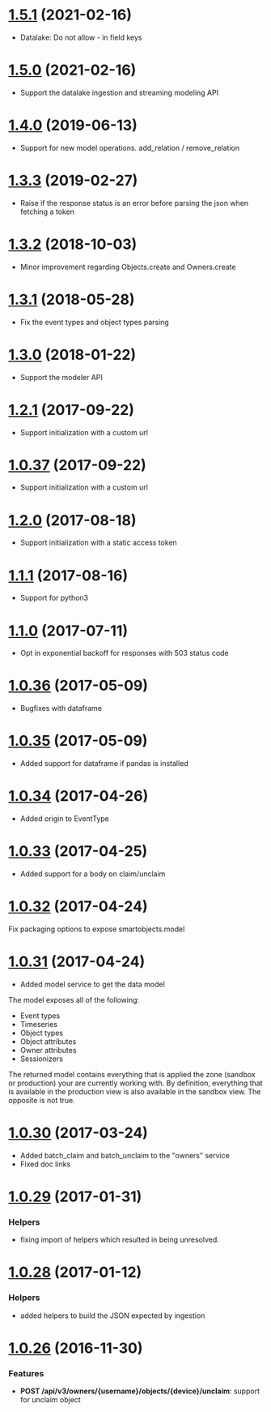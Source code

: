 <a name='1.5.1'></a>

# [1.5.1](https://github.com/mnubo/smartobjects-python-client/compare/1.5.0...1.5.1) (2021-02-16)

* Datalake: Do not allow - in field keys

<a name='1.5.0'></a>

# [1.5.0](https://github.com/mnubo/smartobjects-python-client/compare/1.4.0...1.5.0) (2021-02-16)

* Support the datalake ingestion and streaming modeling API

<a name='1.4.0'></a>

# [1.4.0](https://github.com/mnubo/smartobjects-python-client/compare/1.3.3...1.4.0) (2019-06-13)


* Support for new model operations. add_relation / remove_relation
<a name='1.3.3'></a>

# [1.3.3](https://github.com/mnubo/smartobjects-python-client/compare/1.3.2...1.3.3) (2019-02-27)


* Raise if the response status is an error before parsing the json when fetching a token
<a name='1.3.2'></a>

# [1.3.2](https://github.com/mnubo/smartobjects-python-client/compare/1.3.1...1.3.2) (2018-10-03)


* Minor improvement regarding Objects.create and Owners.create
<a name='1.3.1'></a>

# [1.3.1](https://github.com/mnubo/smartobjects-python-client/compare/1.3.0...1.3.1) (2018-05-28)


* Fix the event types and object types parsing
<a name='1.3.0'></a>

# [1.3.0](https://github.com/mnubo/smartobjects-python-client/compare/1.2.1...1.3.0) (2018-01-22)


* Support the modeler API
<a name='1.2.1'></a>

# [1.2.1](https://github.com/mnubo/smartobjects-python-client/compare/1.0.37...1.2.1) (2017-09-22)


* Support initialization with a custom url
<a name='1.0.37'></a>

# [1.0.37](https://github.com/mnubo/smartobjects-python-client/compare/1.2.0...1.0.37) (2017-09-22)


* Support initialization with a custom url
<a name='1.2.0'></a>

# [1.2.0](https://github.com/mnubo/smartobjects-python-client/compare/1.1.1...1.2.0) (2017-08-18)


* Support initialization with a static access token
<a name='1.1.1'></a>

# [1.1.1](https://github.com/mnubo/smartobjects-python-client/compare/1.1.0...1.1.1) (2017-08-16)


* Support for python3
<a name='1.1.0'></a>

# [1.1.0](https://github.com/mnubo/smartobjects-python-client/compare/1.0.36...1.1.0) (2017-07-11)


- Opt in exponential backoff for responses with 503 status code
<a name='1.0.36'></a>

# [1.0.36](https://github.com/mnubo/smartobjects-python-client/compare/1.0.35...1.0.36) (2017-05-09)


- Bugfixes with dataframe
<a name='1.0.35'></a>

# [1.0.35](https://github.com/mnubo/smartobjects-python-client/compare/1.0.34...1.0.35) (2017-05-09)


- Added support for dataframe if pandas is installed
<a name='1.0.34'></a>

# [1.0.34](https://github.com/mnubo/smartobjects-python-client/compare/1.0.33...1.0.34) (2017-04-26)


- Added origin to EventType
<a name='1.0.33'></a>

# [1.0.33](https://github.com/mnubo/smartobjects-python-client/compare/1.0.32...1.0.33) (2017-04-25)


- Added support for a body on claim/unclaim
<a name='1.0.32'></a>

# [1.0.32](https://github.com/mnubo/smartobjects-python-client/compare/1.0.31...1.0.32) (2017-04-24)


Fix packaging options to expose smartobjects.model
<a name='1.0.31'></a>

# [1.0.31](https://github.com/mnubo/smartobjects-python-client/compare/1.0.30...1.0.31) (2017-04-24)


- Added model service to get the data model

The model exposes all of the following:

- Event types
- Timeseries
- Object types
- Object attributes
- Owner attributes
- Sessionizers

The returned model contains everything that is applied the zone (sandbox or production) your are currently working with. By definition, everything that is available in the production view is also available in the sandbox view. The opposite is not true.
<a name='1.0.30'></a>

# [1.0.30](https://github.com/mnubo/smartobjects-python-client/compare/1.0.29...1.0.30) (2017-03-24)


- Added batch_claim and batch_unclaim to the "owners" service
- Fixed doc links
<a name='1.0.29'></a>

# [1.0.29](https://github.com/mnubo/smartobjects-python-client/compare/1.0.28...1.0.29) (2017-01-31)


### Helpers

* fixing import of helpers which resulted in being unresolved.
<a name='1.0.28'></a>

# [1.0.28](https://github.com/mnubo/smartobjects-python-client/compare/1.0.26...1.0.28) (2017-01-12)


### Helpers

* added helpers to build the JSON expected by ingestion
<a name='1.0.26'></a>

# [1.0.26](https://github.com/mnubo/smartobjects-python-client/compare/1.0.25...1.0.26) (2016-11-30)


### Features

* **POST /api/v3/owners/{username}/objects/{device}/unclaim**: support for unclaim object
